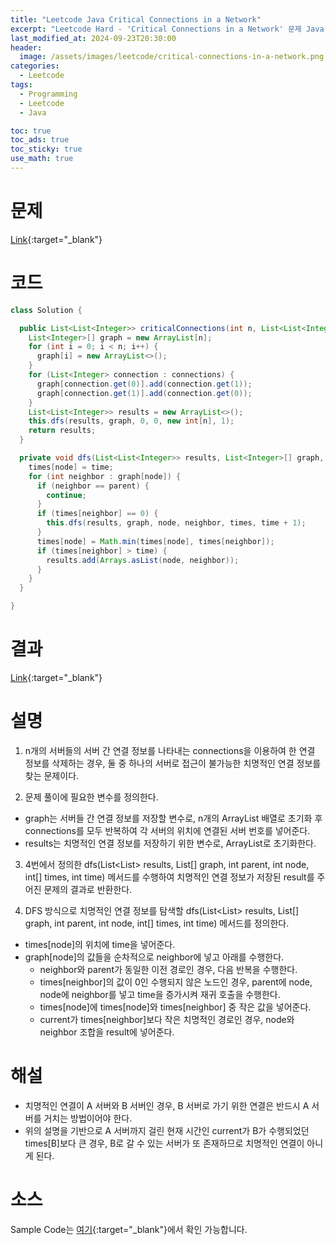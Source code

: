 ```yaml
---
title: "Leetcode Java Critical Connections in a Network"
excerpt: "Leetcode Hard - 'Critical Connections in a Network' 문제 Java 풀이"
last_modified_at: 2024-09-23T20:30:00
header:
  image: /assets/images/leetcode/critical-connections-in-a-network.png
categories:
  - Leetcode
tags:
  - Programming
  - Leetcode
  - Java

toc: true
toc_ads: true
toc_sticky: true
use_math: true
---
```

# 문제
[Link](https://leetcode.com/problems/critical-connections-in-a-network/){:target="_blank"}

# 코드
```java
class Solution {

  public List<List<Integer>> criticalConnections(int n, List<List<Integer>> connections) {
    List<Integer>[] graph = new ArrayList[n];
    for (int i = 0; i < n; i++) {
      graph[i] = new ArrayList<>();
    }
    for (List<Integer> connection : connections) {
      graph[connection.get(0)].add(connection.get(1));
      graph[connection.get(1)].add(connection.get(0));
    }
    List<List<Integer>> results = new ArrayList<>();
    this.dfs(results, graph, 0, 0, new int[n], 1);
    return results;
  }

  private void dfs(List<List<Integer>> results, List<Integer>[] graph, int parent, int node, int[] times, int time) {
    times[node] = time;
    for (int neighbor : graph[node]) {
      if (neighbor == parent) {
        continue;
      }
      if (times[neighbor] == 0) {
        this.dfs(results, graph, node, neighbor, times, time + 1);
      }
      times[node] = Math.min(times[node], times[neighbor]);
      if (times[neighbor] > time) {
        results.add(Arrays.asList(node, neighbor));
      }
    }
  }

}
```

# 결과
[Link](https://leetcode.com/problems/critical-connections-in-a-network/submissions/1399525950/){:target="_blank"}

# 설명
1. n개의 서버들의 서버 간 연결 정보를 나타내는 connections을 이용하여 한 연결 정보를 삭제하는 경우, 둘 중 하나의 서버로 접근이 불가능한 치명적인 연결 정보를 찾는 문제이다.

2. 문제 풀이에 필요한 변수를 정의한다.
- graph는 서버들 간 연결 정보를 저장할 변수로, n개의 ArrayList 배열로 초기화 후 connections를 모두 반복하여 각 서버의 위치에 연결된 서버 번호를 넣어준다.
- results는 치명적인 연결 정보를 저장하기 위한 변수로, ArrayList로 초기화한다.

3. 4번에서 정의한 dfs(List<List<Integer>> results, List<Integer>[] graph, int parent, int node, int[] times, int time) 메서드를 수행하여 치명적인 연결 정보가 저장된 result를 주어진 문제의 결과로 반환한다.

4. DFS 방식으로 치명적인 연결 정보를 탐색할 dfs(List<List<Integer>> results, List<Integer>[] graph, int parent, int node, int[] times, int time) 메서드를 정의한다.
- times[node]의 위치에 time을 넣어준다.
- graph[node]의 값들을 순차적으로 neighbor에 넣고 아래를 수행한다.
  - neighbor와 parent가 동일한 이전 경로인 경우, 다음 반복을 수행한다.
  - times[neighbor]의 값이 0인 수행되지 않은 노드인 경우, parent에 node, node에 neighbor를 넣고 time을 증가시켜 재귀 호출을 수행한다.
  - times[node]에 times[node]와 times[neighbor] 중 작은 값을 넣어준다.
  - current가 times[neighbor]보다 작은 치명적인 경로인 경우, node와 neighbor 조합을 result에 넣어준다.

# 해설 
- 치명적인 연결이 A 서버와 B 서버인 경우, B 서버로 가기 위한 연결은 반드시 A 서버를 거치는 방법이어야 한다.
- 위의 설명을 기반으로 A 서버까지 걸린 현재 시간인 current가 B가 수행되었던 times[B]보다 큰 경우, B로 갈 수 있는 서버가 또 존재하므로 치명적인 연결이 아니게 된다.

# 소스
Sample Code는 [여기](https://github.com/GracefulSoul/leetcode/blob/master/src/main/java/gracefulsoul/problems/CriticalConnectionsInANetwork.java){:target="_blank"}에서 확인 가능합니다.